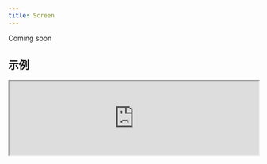 ```yaml
---
title: Screen
---
```

Coming soon

## 示例

<div><iframe style="width: 100%; margin: 0;" src="https://uiexplorer.blankapp.org/slices/no-demo" scrolling="no" /></div>

```jsx
<Screen>
  ...
</Screen>
```

## API

### 属性

名称 | 描述 | 类型 | 可选值 | 默认值
--- | --- | --- | --- | ---
`barStyle` | 显示的状态栏样式 | string | - | 'dark-content'

基于：https://facebook.github.io/react-native/docs/view.html
